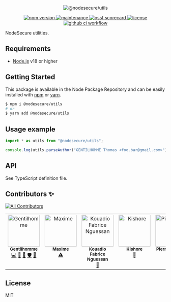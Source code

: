 <p align="center">
  <img src="https://user-images.githubusercontent.com/4438263/287494046-1121d658-3adb-4cca-9751-659e530f5a93.jpg" alt="@nodesecure/utils">
</p>

<p align="center">
    <a href="https://github.com/NodeSecure/utils">
      <img src="https://img.shields.io/badge/dynamic/json.svg?style=for-the-badge&url=https://raw.githubusercontent.com/NodeSecure/utils/master/package.json&query=$.version&label=Version" alt="npm version">
    </a>
    <a href="https://github.com/NodeSecure/utils/graphs/commit-activity">
      <img src="https://img.shields.io/badge/Maintained%3F-yes-green.svg?style=for-the-badge" alt="maintenance">
    </a>
    <a href="https://api.securityscorecards.dev/projects/github.com/NodeSecure/utils">
      <img src="https://api.securityscorecards.dev/projects/github.com/NodeSecure/utils/badge?style=for-the-badge" alt="ossf scorecard">
    </a>
    <a href="https://github.com/NodeSecure/utils/blob/master/LICENSE">
      <img src="https://img.shields.io/github/license/NodeSecure/utils.svg?style=for-the-badge" alt="license">
    </a>
    <a href="https://github.com/NodeSecure/utils/actions?query=workflow%3A%22Node.js+CI%22">
      <img src="https://img.shields.io/github/actions/workflow/status/NodeSecure/utils/node.js.yml?style=for-the-badge" alt="github ci workflow">
    </a>
</p>

NodeSecure utilities.

## Requirements

- [Node.js](https://nodejs.org/en/) v18 or higher

## Getting Started

This package is available in the Node Package Repository and can be easily installed with [npm](https://docs.npmjs.com/getting-started/what-is-npm) or [yarn](https://yarnpkg.com).

```bash
$ npm i @nodesecure/utils
# or
$ yarn add @nodesecure/utils
```

## Usage example

```js
import * as utils from "@nodesecure/utils";

console.log(utils.parseAuthor("GENTILHOMME Thomas <foo.bar@gmail.com>"));
```

## API

See TypeScript definition file.

## Contributors ✨

<!-- ALL-CONTRIBUTORS-BADGE:START - Do not remove or modify this section -->
[![All Contributors](https://img.shields.io/badge/all_contributors-5-orange.svg?style=flat-square)](#contributors-)
<!-- ALL-CONTRIBUTORS-BADGE:END -->

<!-- ALL-CONTRIBUTORS-BADGE:START - Do not remove or modify this section -->
<!-- ALL-CONTRIBUTORS-LIST:START - Do not remove or modify this section -->
<!-- prettier-ignore-start -->
<!-- markdownlint-disable -->
<table>
  <tbody>
    <tr>
      <td align="center" valign="top" width="14.28%"><a href="https://www.linkedin.com/in/thomas-gentilhomme/"><img src="https://avatars.githubusercontent.com/u/4438263?v=4?s=100" width="100px;" alt="Gentilhomme"/><br /><sub><b>Gentilhomme</b></sub></a><br /><a href="https://github.com/NodeSecure/utils/commits?author=fraxken" title="Code">💻</a> <a href="https://github.com/NodeSecure/utils/commits?author=fraxken" title="Documentation">📖</a> <a href="https://github.com/NodeSecure/utils/pulls?q=is%3Apr+reviewed-by%3Afraxken" title="Reviewed Pull Requests">👀</a> <a href="#security-fraxken" title="Security">🛡️</a> <a href="https://github.com/NodeSecure/utils/issues?q=author%3Afraxken" title="Bug reports">🐛</a></td>
      <td align="center" valign="top" width="14.28%"><a href="http://pixelkingdom.netlify.com"><img src="https://avatars.githubusercontent.com/u/57860498?v=4?s=100" width="100px;" alt="Maxime"/><br /><sub><b>Maxime</b></sub></a><br /><a href="https://github.com/NodeSecure/utils/commits?author=MaximeMRF" title="Tests">⚠️</a></td>
      <td align="center" valign="top" width="14.28%"><a href="https://github.com/fabnguess"><img src="https://avatars.githubusercontent.com/u/72697416?v=4?s=100" width="100px;" alt="Kouadio Fabrice Nguessan"/><br /><sub><b>Kouadio Fabrice Nguessan</b></sub></a><br /><a href="#maintenance-fabnguess" title="Maintenance">🚧</a></td>
      <td align="center" valign="top" width="14.28%"><a href="https://github.com/kishore881"><img src="https://avatars.githubusercontent.com/u/49707819?v=4?s=100" width="100px;" alt="Kishore"/><br /><sub><b>Kishore</b></sub></a><br /><a href="https://github.com/NodeSecure/utils/commits?author=kishore881" title="Documentation">📖</a></td>
      <td align="center" valign="top" width="14.28%"><a href="https://github.com/PierreDemailly"><img src="https://avatars.githubusercontent.com/u/39910767?v=4?s=100" width="100px;" alt="PierreDemailly"/><br /><sub><b>PierreDemailly</b></sub></a><br /><a href="https://github.com/NodeSecure/utils/pulls?q=is%3Apr+reviewed-by%3APierreDemailly" title="Reviewed Pull Requests">👀</a></td>
    </tr>
  </tbody>
</table>

<!-- markdownlint-restore -->
<!-- prettier-ignore-end -->

<!-- ALL-CONTRIBUTORS-LIST:END -->

## License

MIT
